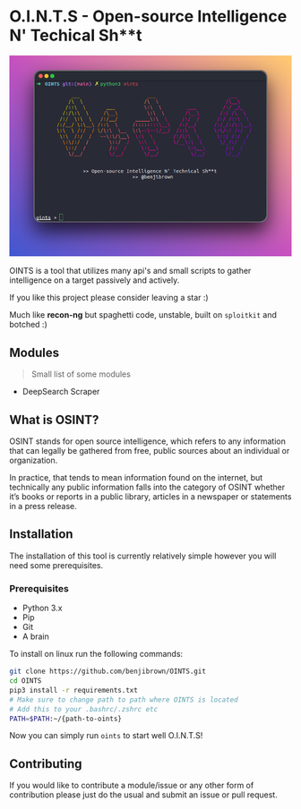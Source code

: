 

# O.I.N.T.S - Open-source Intelligence N' Techical Sh**t

![ConsoleScreenshot](https://raw.githubusercontent.com/benjibrown/OINTS/main/resources/console.png)
 
 OINTS is a tool that utilizes many api's and small scripts to gather intelligence on a target passively and actively.
 
 If you like this project please consider leaving a star :)
 
 Much like **recon-ng** but spaghetti code, unstable, built on `sploitkit` and botched :)
## Modules
> Small list of some modules
- DeepSearch Scraper
## What is OSINT?

OSINT stands for open source intelligence, which refers to any information that can legally be gathered from free, public sources about an individual or organization. 

In practice, that tends to mean information found on the internet, but technically any public information falls into the category of OSINT whether it’s books or reports in a public library, articles in a newspaper or statements in a press release.

## Installation

The installation of this tool is currently relatively simple however you will need some prerequisites.

### Prerequisites

- Python 3.x
- Pip
- Git
- A brain

To install on linux run the following commands:
```bash
git clone https://github.com/benjibrown/OINTS.git
cd OINTS
pip3 install -r requirements.txt
# Make sure to change path to path where OINTS is located
# Add this to your .bashrc/.zshrc etc
PATH=$PATH:~/{path-to-oints}
```
Now you can simply run `oints` to start well O.I.N.T.S!

## Contributing

If you would like to contribute a module/issue or any other form of contribution please just do the usual and submit an issue or pull request.
